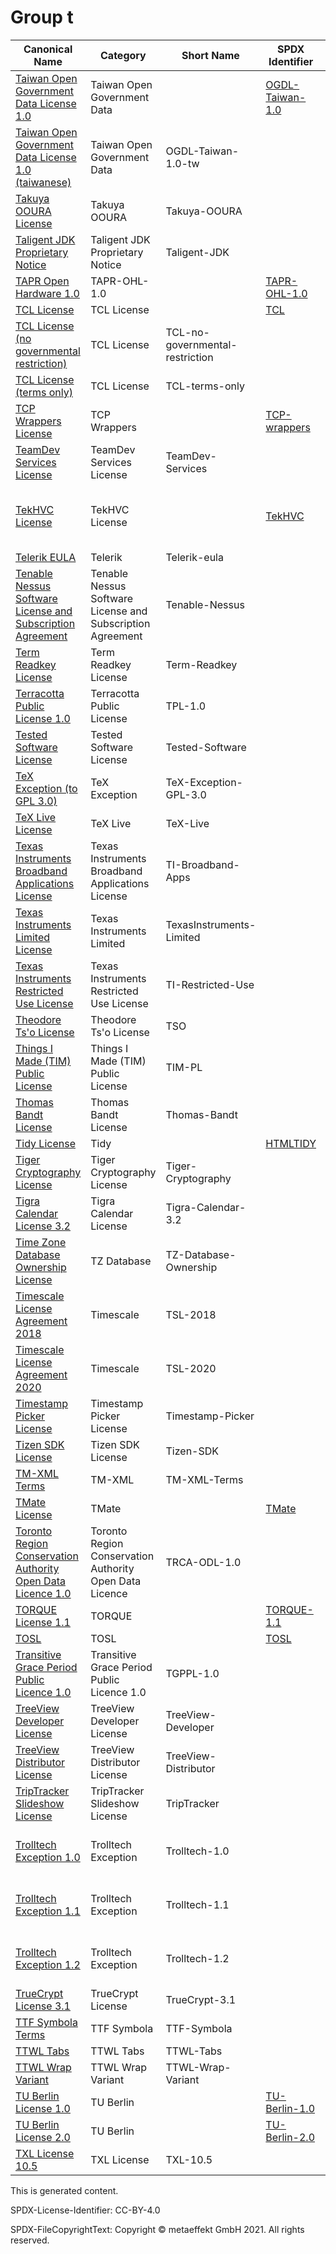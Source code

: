# Group t

|Canonical Name|Category|Short Name|SPDX Identifier|OSI|ScanCode|Matched ScanCode|Type|
| --- | --- | --- | --- | --- | --- | --- | --- |
|[Taiwan Open Government Data License 1.0]([ta]/Taiwan-Open-Government-Data-License-1.0.yaml)|Taiwan Open Government Data| |[OGDL-Taiwan-1.0](https://spdx.org/licenses/preview/OGDL-Taiwan-1.0.html)| | [ogdl-taiwan-1.0](https://github.com/nexB/scancode-toolkit/blob/develop/src/licensedcode/data/licenses/ogdl-taiwan-1.0.LICENSE) | |terms|
|[Taiwan Open Government Data License 1.0 (taiwanese)]([ta]/Taiwan-Open-Government-Data-License-1.0-(taiwanese).yaml)|Taiwan Open Government Data|OGDL-Taiwan-1.0-tw| | | | |terms|
|[Takuya OOURA License]([ta]/Takuya-OOURA-License.yaml)|Takuya OOURA|Takuya-OOURA| | | [takuya-ooura](https://github.com/nexB/scancode-toolkit/blob/develop/src/licensedcode/data/licenses/takuya-ooura.LICENSE) | [takuya-ooura](https://github.com/nexB/scancode-toolkit/blob/develop/src/licensedcode/data/licenses/takuya-ooura.LICENSE) |terms|
|[Taligent JDK Proprietary Notice]([ta]/Taligent-JDK-Proprietary-Notice.yaml)|Taligent JDK Proprietary Notice|Taligent-JDK| | | [taligent-jdk](https://github.com/nexB/scancode-toolkit/blob/develop/src/licensedcode/data/licenses/taligent-jdk.LICENSE) | [taligent-jdk](https://github.com/nexB/scancode-toolkit/blob/develop/src/licensedcode/data/licenses/taligent-jdk.LICENSE) |terms|
|[TAPR Open Hardware 1.0]([ta]/TAPR-Open-Hardware-1.0.yaml)|TAPR-OHL-1.0| |[TAPR-OHL-1.0](https://spdx.org/licenses/preview/TAPR-OHL-1.0.html)| | [tapr-ohl-1.0](https://github.com/nexB/scancode-toolkit/blob/develop/src/licensedcode/data/licenses/tapr-ohl-1.0.LICENSE) | [tapr-ohl-1.0](https://github.com/nexB/scancode-toolkit/blob/develop/src/licensedcode/data/licenses/tapr-ohl-1.0.LICENSE) |terms|
|[TCL License]([tc]/TCL-License.yaml)|TCL License| |[TCL](https://spdx.org/licenses/preview/TCL.html)| | [tcl](https://github.com/nexB/scancode-toolkit/blob/develop/src/licensedcode/data/licenses/tcl.LICENSE) | [tcl](https://github.com/nexB/scancode-toolkit/blob/develop/src/licensedcode/data/licenses/tcl.LICENSE) |terms|
|[TCL License (no governmental restriction)]([tc]/TCL-License-(no-governmental-restriction).yaml)|TCL License|TCL-no-governmental-restriction| | | | [tcl](https://github.com/nexB/scancode-toolkit/blob/develop/src/licensedcode/data/licenses/tcl.LICENSE) |terms|
|[TCL License (terms only)]([tc]/TCL-License-(terms-only).yaml)|TCL License|TCL-terms-only| | | [newlib-historical](https://github.com/nexB/scancode-toolkit/blob/develop/src/licensedcode/data/licenses/newlib-historical.LICENSE) | [newlib-historical](https://github.com/nexB/scancode-toolkit/blob/develop/src/licensedcode/data/licenses/newlib-historical.LICENSE) |terms|
|[TCP Wrappers License]([tc]/TCP-Wrappers-License.yaml)|TCP Wrappers| |[TCP-wrappers](https://spdx.org/licenses/preview/TCP-wrappers.html)| | [tcp-wrappers](https://github.com/nexB/scancode-toolkit/blob/develop/src/licensedcode/data/licenses/tcp-wrappers.LICENSE) | [tcp-wrappers](https://github.com/nexB/scancode-toolkit/blob/develop/src/licensedcode/data/licenses/tcp-wrappers.LICENSE) |terms|
|[TeamDev Services License]([te]/TeamDev-Services-License.yaml)|TeamDev Services License|TeamDev-Services| | | [teamdev-services](https://github.com/nexB/scancode-toolkit/blob/develop/src/licensedcode/data/licenses/teamdev-services.LICENSE) | [teamdev-services](https://github.com/nexB/scancode-toolkit/blob/develop/src/licensedcode/data/licenses/teamdev-services.LICENSE) |terms|
|[TekHVC License]([te]/TekHVC-License.yaml)|TekHVC License| |[TekHVC](https://spdx.org/licenses/preview/TekHVC.html)| | | [boost-original](https://github.com/nexB/scancode-toolkit/blob/develop/src/licensedcode/data/licenses/boost-original.LICENSE), [historical](https://github.com/nexB/scancode-toolkit/blob/develop/src/licensedcode/data/licenses/historical.LICENSE), [pngsuite](https://github.com/nexB/scancode-toolkit/blob/develop/src/licensedcode/data/licenses/pngsuite.LICENSE), [unknown](https://github.com/nexB/scancode-toolkit/blob/develop/src/licensedcode/data/licenses/unknown.LICENSE) |terms|
|[Telerik EULA]([te]/Telerik-EULA.yaml)|Telerik|Telerik-eula| | | [telerik-eula](https://github.com/nexB/scancode-toolkit/blob/develop/src/licensedcode/data/licenses/telerik-eula.LICENSE) | |terms|
|[Tenable Nessus Software License and Subscription Agreement]([te]/Tenable-Nessus-Software-License-and-Subscription-Agreement.yaml)|Tenable Nessus Software License and Subscription Agreement|Tenable-Nessus| | | [tenable-nessus](https://github.com/nexB/scancode-toolkit/blob/develop/src/licensedcode/data/licenses/tenable-nessus.LICENSE) | [tenable-nessus](https://github.com/nexB/scancode-toolkit/blob/develop/src/licensedcode/data/licenses/tenable-nessus.LICENSE) |terms|
|[Term Readkey License]([te]/Term-Readkey-License.yaml)|Term Readkey License|Term-Readkey| | | [term-readkey](https://github.com/nexB/scancode-toolkit/blob/develop/src/licensedcode/data/licenses/term-readkey.LICENSE) | [term-readkey](https://github.com/nexB/scancode-toolkit/blob/develop/src/licensedcode/data/licenses/term-readkey.LICENSE) |terms|
|[Terracotta Public License 1.0]([te]/Terracotta-Public-License-1.0.yaml)|Terracotta Public License|TPL-1.0| | | [tpl-1.0](https://github.com/nexB/scancode-toolkit/blob/develop/src/licensedcode/data/licenses/tpl-1.0.LICENSE) | |terms|
|[Tested Software License]([te]/Tested-Software-License.yaml)|Tested Software License|Tested-Software| | | [tested-software](https://github.com/nexB/scancode-toolkit/blob/develop/src/licensedcode/data/licenses/tested-software.LICENSE) | [tested-software](https://github.com/nexB/scancode-toolkit/blob/develop/src/licensedcode/data/licenses/tested-software.LICENSE) |terms|
|[TeX Exception (to GPL 3.0)]([te]/TeX-Exception-(to-GPL-3.0).yaml)|TeX Exception|TeX-Exception-GPL-3.0| | | [tex-exception](https://github.com/nexB/scancode-toolkit/blob/develop/src/licensedcode/data/licenses/tex-exception.LICENSE) | |exception|
|[TeX Live License]([te]/TeX-Live-License.yaml)|TeX Live|TeX-Live| | | [tex-live](https://github.com/nexB/scancode-toolkit/blob/develop/src/licensedcode/data/licenses/tex-live.LICENSE) | |terms|
|[Texas Instruments Broadband Applications License]([te]/Texas-Instruments-Broadband-Applications-License.yaml)|Texas Instruments Broadband Applications License|TI-Broadband-Apps| | | [ti-broadband-apps](https://github.com/nexB/scancode-toolkit/blob/develop/src/licensedcode/data/licenses/ti-broadband-apps.LICENSE) | [ti-broadband-apps](https://github.com/nexB/scancode-toolkit/blob/develop/src/licensedcode/data/licenses/ti-broadband-apps.LICENSE) |terms|
|[Texas Instruments Limited License]([te]/Texas-Instruments-Limited-License.yaml)|Texas Instruments Limited|TexasInstruments-Limited| | | | [bsd-source-code](https://github.com/nexB/scancode-toolkit/blob/develop/src/licensedcode/data/licenses/bsd-source-code.LICENSE), [unknown](https://github.com/nexB/scancode-toolkit/blob/develop/src/licensedcode/data/licenses/unknown.LICENSE) |terms|
|[Texas Instruments Restricted Use License]([te]/Texas-Instruments-Restricted-Use-License.yaml)|Texas Instruments Restricted Use License|TI-Restricted-Use| | | [ti-restricted](https://github.com/nexB/scancode-toolkit/blob/develop/src/licensedcode/data/licenses/ti-restricted.LICENSE) | [ti-restricted](https://github.com/nexB/scancode-toolkit/blob/develop/src/licensedcode/data/licenses/ti-restricted.LICENSE) |terms|
|[Theodore Ts'o License]([th]/Theodore-Ts'o-License.yaml)|Theodore Ts'o License|TSO| | | [tso-license](https://github.com/nexB/scancode-toolkit/blob/develop/src/licensedcode/data/licenses/tso-license.LICENSE) | [tso-license](https://github.com/nexB/scancode-toolkit/blob/develop/src/licensedcode/data/licenses/tso-license.LICENSE) |terms|
|[Things I Made (TIM) Public License]([th]/Things-I-Made-(TIM)-Public-License.yaml)|Things I Made (TIM) Public License|TIM-PL| | | [things-i-made-public-license](https://github.com/nexB/scancode-toolkit/blob/develop/src/licensedcode/data/licenses/things-i-made-public-license.LICENSE) | [things-i-made-public-license](https://github.com/nexB/scancode-toolkit/blob/develop/src/licensedcode/data/licenses/things-i-made-public-license.LICENSE) |terms|
|[Thomas Bandt License]([th]/Thomas-Bandt-License.yaml)|Thomas Bandt License|Thomas-Bandt| | | [thomas-bandt](https://github.com/nexB/scancode-toolkit/blob/develop/src/licensedcode/data/licenses/thomas-bandt.LICENSE) | [thomas-bandt](https://github.com/nexB/scancode-toolkit/blob/develop/src/licensedcode/data/licenses/thomas-bandt.LICENSE) |terms|
|[Tidy License]([ti]/Tidy-License.yaml)|Tidy| |[HTMLTIDY](https://spdx.org/licenses/preview/HTMLTIDY.html)| | [tidy](https://github.com/nexB/scancode-toolkit/blob/develop/src/licensedcode/data/licenses/tidy.LICENSE) | |terms|
|[Tiger Cryptography License]([ti]/Tiger-Cryptography-License.yaml)|Tiger Cryptography License|Tiger-Cryptography| | | [tiger-crypto](https://github.com/nexB/scancode-toolkit/blob/develop/src/licensedcode/data/licenses/tiger-crypto.LICENSE) | [tiger-crypto](https://github.com/nexB/scancode-toolkit/blob/develop/src/licensedcode/data/licenses/tiger-crypto.LICENSE) |terms|
|[Tigra Calendar License 3.2]([ti]/Tigra-Calendar-License-3.2.yaml)|Tigra Calendar License|Tigra-Calendar-3.2| | | [tigra-calendar-3.2](https://github.com/nexB/scancode-toolkit/blob/develop/src/licensedcode/data/licenses/tigra-calendar-3.2.LICENSE) | [tigra-calendar-3.2](https://github.com/nexB/scancode-toolkit/blob/develop/src/licensedcode/data/licenses/tigra-calendar-3.2.LICENSE) |terms|
|[Time Zone Database Ownership License]([ti]/Time-Zone-Database-Ownership-License.yaml)|TZ Database|TZ-Database-Ownership| | | | |terms|
|[Timescale License Agreement 2018]([ti]/Timescale-License-Agreement-2018.yaml)|Timescale|TSL-2018| | | [tsl-2018](https://github.com/nexB/scancode-toolkit/blob/develop/src/licensedcode/data/licenses/tsl-2018.LICENSE) | |terms|
|[Timescale License Agreement 2020]([ti]/Timescale-License-Agreement-2020.yaml)|Timescale|TSL-2020| | | [tsl-2020](https://github.com/nexB/scancode-toolkit/blob/develop/src/licensedcode/data/licenses/tsl-2020.LICENSE) | |terms|
|[Timestamp Picker License]([ti]/Timestamp-Picker-License.yaml)|Timestamp Picker License|Timestamp-Picker| | | [timestamp-picker](https://github.com/nexB/scancode-toolkit/blob/develop/src/licensedcode/data/licenses/timestamp-picker.LICENSE) | [timestamp-picker](https://github.com/nexB/scancode-toolkit/blob/develop/src/licensedcode/data/licenses/timestamp-picker.LICENSE) |terms|
|[Tizen SDK License]([ti]/Tizen-SDK-License.yaml)|Tizen SDK License|Tizen-SDK| | | [tizen-sdk](https://github.com/nexB/scancode-toolkit/blob/develop/src/licensedcode/data/licenses/tizen-sdk.LICENSE) | [tizen-sdk](https://github.com/nexB/scancode-toolkit/blob/develop/src/licensedcode/data/licenses/tizen-sdk.LICENSE) |terms|
|[TM-XML Terms]([tm]/TM-XML-Terms.yaml)|TM-XML|TM-XML-Terms| | | | |terms|
|[TMate License]([tm]/TMate-License.yaml)|TMate| |[TMate](https://spdx.org/licenses/preview/TMate.html)| | [tmate](https://github.com/nexB/scancode-toolkit/blob/develop/src/licensedcode/data/licenses/tmate.LICENSE) | [tmate](https://github.com/nexB/scancode-toolkit/blob/develop/src/licensedcode/data/licenses/tmate.LICENSE) |terms|
|[Toronto Region Conservation Authority Open Data Licence 1.0]([to]/Toronto-Region-Conservation-Authority-Open-Data-Licence-1.0.yaml)|Toronto Region Conservation Authority Open Data Licence|TRCA-ODL-1.0| | | [trca-odl-1.0](https://github.com/nexB/scancode-toolkit/blob/develop/src/licensedcode/data/licenses/trca-odl-1.0.LICENSE) | [trca-odl-1.0](https://github.com/nexB/scancode-toolkit/blob/develop/src/licensedcode/data/licenses/trca-odl-1.0.LICENSE) |terms|
|[TORQUE License 1.1]([to]/TORQUE-License-1.1.yaml)|TORQUE| |[TORQUE-1.1](https://spdx.org/licenses/preview/TORQUE-1.1.html)| | [torque-1.1](https://github.com/nexB/scancode-toolkit/blob/develop/src/licensedcode/data/licenses/torque-1.1.LICENSE) | [torque-1.1](https://github.com/nexB/scancode-toolkit/blob/develop/src/licensedcode/data/licenses/torque-1.1.LICENSE) |terms|
|[TOSL]([to]/TOSL.yaml)|TOSL| |[TOSL](https://spdx.org/licenses/preview/TOSL.html)| | [tosl](https://github.com/nexB/scancode-toolkit/blob/develop/src/licensedcode/data/licenses/tosl.LICENSE) | [tosl](https://github.com/nexB/scancode-toolkit/blob/develop/src/licensedcode/data/licenses/tosl.LICENSE) |terms|
|[Transitive Grace Period Public Licence 1.0]([tr]/Transitive-Grace-Period-Public-Licence-1.0.yaml)|Transitive Grace Period Public Licence 1.0|TGPPL-1.0| | | [tgppl-1.0](https://github.com/nexB/scancode-toolkit/blob/develop/src/licensedcode/data/licenses/tgppl-1.0.LICENSE) | [tgppl-1.0](https://github.com/nexB/scancode-toolkit/blob/develop/src/licensedcode/data/licenses/tgppl-1.0.LICENSE) |terms|
|[TreeView Developer License]([tr]/TreeView-Developer-License.yaml)|TreeView Developer License|TreeView-Developer| | | [treeview-developer](https://github.com/nexB/scancode-toolkit/blob/develop/src/licensedcode/data/licenses/treeview-developer.LICENSE) | [treeview-developer](https://github.com/nexB/scancode-toolkit/blob/develop/src/licensedcode/data/licenses/treeview-developer.LICENSE) |terms|
|[TreeView Distributor License]([tr]/TreeView-Distributor-License.yaml)|TreeView Distributor License|TreeView-Distributor| | | [treeview-distributor](https://github.com/nexB/scancode-toolkit/blob/develop/src/licensedcode/data/licenses/treeview-distributor.LICENSE) | [treeview-distributor](https://github.com/nexB/scancode-toolkit/blob/develop/src/licensedcode/data/licenses/treeview-distributor.LICENSE) |terms|
|[TripTracker Slideshow License]([tr]/TripTracker-Slideshow-License.yaml)|TripTracker Slideshow License|TripTracker| | | [triptracker](https://github.com/nexB/scancode-toolkit/blob/develop/src/licensedcode/data/licenses/triptracker.LICENSE) | [triptracker](https://github.com/nexB/scancode-toolkit/blob/develop/src/licensedcode/data/licenses/triptracker.LICENSE) |terms|
|[Trolltech Exception 1.0]([tr]/Trolltech-Exception-1.0.yaml)|Trolltech Exception|Trolltech-1.0| | | [trolltech-gpl-exception-1.0](https://github.com/nexB/scancode-toolkit/blob/develop/src/licensedcode/data/licenses/trolltech-gpl-exception-1.0.LICENSE) | |exception|
|[Trolltech Exception 1.1]([tr]/Trolltech-Exception-1.1.yaml)|Trolltech Exception|Trolltech-1.1| | | [trolltech-gpl-exception-1.1](https://github.com/nexB/scancode-toolkit/blob/develop/src/licensedcode/data/licenses/trolltech-gpl-exception-1.1.LICENSE) | |excpetion|
|[Trolltech Exception 1.2]([tr]/Trolltech-Exception-1.2.yaml)|Trolltech Exception|Trolltech-1.2| | | [trolltech-gpl-exception-1.2](https://github.com/nexB/scancode-toolkit/blob/develop/src/licensedcode/data/licenses/trolltech-gpl-exception-1.2.LICENSE) | |exception|
|[TrueCrypt License 3.1]([tr]/TrueCrypt-License-3.1.yaml)|TrueCrypt License|TrueCrypt-3.1| | | [truecrypt-3.1](https://github.com/nexB/scancode-toolkit/blob/develop/src/licensedcode/data/licenses/truecrypt-3.1.LICENSE) | |terms|
|[TTF Symbola Terms]([tt]/TTF-Symbola-Terms.yaml)|TTF Symbola|TTF-Symbola| | | | |terms|
|[TTWL Tabs]([tt]/TTWL-Tabs.yaml)|TTWL Tabs|TTWL-Tabs| | | | |terms|
|[TTWL Wrap Variant]([tt]/TTWL-Wrap-Variant.yaml)|TTWL Wrap Variant|TTWL-Wrap-Variant| | | | |terms|
|[TU Berlin License 1.0]([tu]/TU-Berlin-License-1.0.yaml)|TU Berlin| |[TU-Berlin-1.0](https://spdx.org/licenses/preview/TU-Berlin-1.0.html)| | [tu-berlin](https://github.com/nexB/scancode-toolkit/blob/develop/src/licensedcode/data/licenses/tu-berlin.LICENSE) | [tu-berlin](https://github.com/nexB/scancode-toolkit/blob/develop/src/licensedcode/data/licenses/tu-berlin.LICENSE) |terms|
|[TU Berlin License 2.0]([tu]/TU-Berlin-License-2.0.yaml)|TU Berlin| |[TU-Berlin-2.0](https://spdx.org/licenses/preview/TU-Berlin-2.0.html)| | [tu-berlin-2.0](https://github.com/nexB/scancode-toolkit/blob/develop/src/licensedcode/data/licenses/tu-berlin-2.0.LICENSE) | [tu-berlin-2.0](https://github.com/nexB/scancode-toolkit/blob/develop/src/licensedcode/data/licenses/tu-berlin-2.0.LICENSE) |terms|
|[TXL License 10.5]([tx]/TXL-License-10.5.yaml)|TXL License|TXL-10.5| | | [txl-10.5](https://github.com/nexB/scancode-toolkit/blob/develop/src/licensedcode/data/licenses/txl-10.5.LICENSE) | [txl-10.5](https://github.com/nexB/scancode-toolkit/blob/develop/src/licensedcode/data/licenses/txl-10.5.LICENSE) |terms|

This is generated content.

SPDX-License-Identifier: CC-BY-4.0

SPDX-FileCopyrightText: Copyright © metaeffekt GmbH 2021. All rights reserved.
